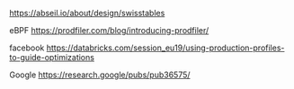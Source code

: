 
https://abseil.io/about/design/swisstables

eBPF
https://prodfiler.com/blog/introducing-prodfiler/

facebook
https://databricks.com/session_eu19/using-production-profiles-to-guide-optimizations

Google
https://research.google/pubs/pub36575/
